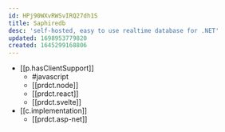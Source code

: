 ```yaml
---
id: HPj90WXvRWSvIRQ27dh1S
title: Saphiredb
desc: 'self-hosted, easy to use realtime database for .NET'
updated: 1698953779820
created: 1645299168806
---
```



- [[p.hasClientSupport]]
  - #javascript 
  - [[prdct.node]]
  - [[prdct.react]]
  - [[prdct.svelte]]
- [[c.implementation]]
  - [[prdct.asp-net]]
